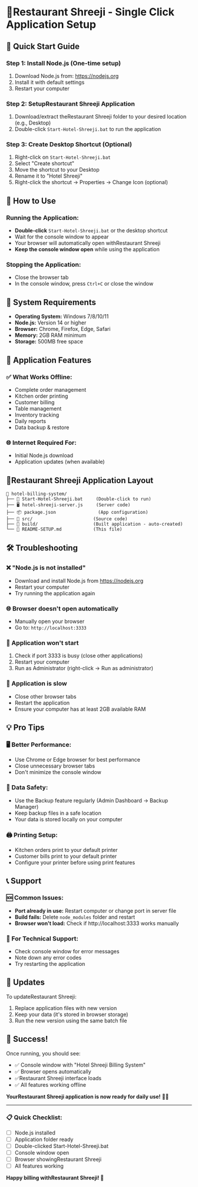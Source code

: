 # 🏨Restaurant Shreeji - Single Click Application Setup

## 🚀 Quick Start Guide

### Step 1: Install Node.js (One-time setup)
1. Download Node.js from: https://nodejs.org
2. Install it with default settings
3. Restart your computer

### Step 2: SetupRestaurant Shreeji Application
1. Download/extract theRestaurant Shreeji folder to your desired location (e.g., Desktop)
2. Double-click `Start-Hotel-Shreeji.bat` to run the application

### Step 3: Create Desktop Shortcut (Optional)
1. Right-click on `Start-Hotel-Shreeji.bat`
2. Select "Create shortcut"
3. Move the shortcut to your Desktop
4. Rename it to "Hotel Shreeji"
5. Right-click the shortcut → Properties → Change Icon (optional)

## 🎯 How to Use

### Running the Application:
- **Double-click** `Start-Hotel-Shreeji.bat` or the desktop shortcut
- Wait for the console window to appear
- Your browser will automatically open withRestaurant Shreeji
- **Keep the console window open** while using the application

### Stopping the Application:
- Close the browser tab
- In the console window, press `Ctrl+C` or close the window

## 🔧 System Requirements

- **Operating System:** Windows 7/8/10/11
- **Node.js:** Version 14 or higher
- **Browser:** Chrome, Firefox, Edge, Safari
- **Memory:** 2GB RAM minimum
- **Storage:** 500MB free space

## 📱 Application Features

### ✅ What Works Offline:
- Complete order management
- Kitchen order printing
- Customer billing
- Table management
- Inventory tracking
- Daily reports
- Data backup & restore

### 🌐 Internet Required For:
- Initial Node.js download
- Application updates (when available)

## 🏨Restaurant Shreeji Application Layout

```
📁 hotel-billing-system/
├── 🚀 Start-Hotel-Shreeji.bat     (Double-click to run)
├── 🖥️ hotel-shreeji-server.js     (Server code)
├── 📦 package.json                (App configuration)
├── 📂 src/                       (Source code)
├── 📂 build/                     (Built application - auto-created)
└── 📖 README-SETUP.md            (This file)
```

## 🛠️ Troubleshooting

### ❌ "Node.js is not installed"
- Download and install Node.js from https://nodejs.org
- Restart your computer
- Try running the application again

### 🌐 Browser doesn't open automatically
- Manually open your browser
- Go to: `http://localhost:3333`

### 💾 Application won't start
1. Check if port 3333 is busy (close other applications)
2. Restart your computer
3. Run as Administrator (right-click → Run as administrator)

### 📱 Application is slow
- Close other browser tabs
- Restart the application
- Ensure your computer has at least 2GB available RAM

## 💡 Pro Tips

### 🖥️ Better Performance:
- Use Chrome or Edge browser for best performance
- Close unnecessary browser tabs
- Don't minimize the console window

### 💾 Data Safety:
- Use the Backup feature regularly (Admin Dashboard → Backup Manager)
- Keep backup files in a safe location
- Your data is stored locally on your computer

### 🖨️ Printing Setup:
- Kitchen orders print to your default printer
- Customer bills print to your default printer
- Configure your printer before using print features

## 📞 Support

### 🆘 Common Issues:
- **Port already in use:** Restart computer or change port in server file
- **Build fails:** Delete `node_modules` folder and restart
- **Browser won't load:** Check if http://localhost:3333 works manually

### 📧 For Technical Support:
- Check console window for error messages
- Note down any error codes
- Try restarting the application

## 🔄 Updates

To updateRestaurant Shreeji:
1. Replace application files with new version
2. Keep your data (it's stored in browser storage)
3. Run the new version using the same batch file

## 🎉 Success!

Once running, you should see:
- ✅ Console window with "Hotel Shreeji Billing System"
- ✅ Browser opens automatically
- ✅Restaurant Shreeji interface loads
- ✅ All features working offline

**YourRestaurant Shreeji application is now ready for daily use!** 🏨✨

---

### 📋 Quick Checklist:
- [ ] Node.js installed
- [ ] Application folder ready
- [ ] Double-clicked Start-Hotel-Shreeji.bat
- [ ] Console window open
- [ ] Browser showingRestaurant Shreeji
- [ ] All features working

**Happy billing withRestaurant Shreeji! 🎊**